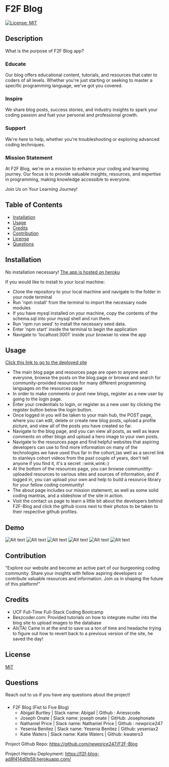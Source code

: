 # F2F Blog
  [![License: MIT](https://img.shields.io/badge/License-MIT-yellow.svg)](https://opensource.org/licenses/MIT)
## Description

  What is the purpose of F2F Blog app?

### Educate
Our blog offers educational content, tutorials, and resources that cater to coders of all levels. Whether you're just starting or seeking to master a specific programming language, we've got you covered.

### Inspire
We share blog posts, success stories, and industry insights to spark your coding passion and fuel your personal and professional growth.

### Support
We're here to help, whether you're troubleshooting or exploring advanced coding techniques.

### Mission Statement
At F2F Blog, we're on a mission to enhance your coding and learning journey. Our focus is to provide valuable insights, resources, and expertise in programming, making knowledge accessible to everyone.


Join Us on Your Learning Journey!

  ## Table of Contents 
  
  - [Installation](#installation)
  - [Usage](#usage)
  - [Credits](#credits) 
  - [Contribution](#contribution)
  - [License](#license)
  - [Questions](#questions)
  
  ## Installation
  No installation necessary! [The app is hosted on heroku](https://f2f-blog-ad8f414d0b59.herokuapp.com/)
  
  If you would like to install to your local machine:
  * Clone the repository to your local machine and navigate to the folder in your node terminal
  * Run 'npm install' from the terminal to import the necessary node modules
  * If you have mysql installed on your machine, copy the contents of the schema.sql into your mysql shell and run them.
  * Run 'npm run seed' to install the necessary seed data.
  * Enter 'npm start' inside the terminal to begin the application
  * Navigate to 'localhost:3001' inside your browser to view the app

  ## Usage
  [Click this link to go to the deployed site](https://f2f-blog-ad8f414d0b59.herokuapp.com/)

  * The main blog page and resources page are open to anyone and everyone, browse the posts on the blog page or browse and search for community-provided resources for many different programming languages on the resources page
  * In order to make comments or post new blogs, register as a new user by going to the login page.
  * Enter your credentials to login, or register as a new user by clicking the register button below the login button.
  * Once logged in you will be taken to your main hub, the POST page, where you can edit, delete or create new blog posts, upload a profile picture, and view all of the posts you have created so far.
  * Navigate to the blog page, and you can view all posts, as well as leave comments on other blogs and upload a hero image to your own posts.
  * Navigate to the resources page and find helpful websites that aspiring developers can use to find more information on many of the technologies we have used thus far in the cohort,(as well as a secret link to stanleys cohort videos from the past couple of years, don't tell anyone if you find it, it's a secret ::wink,wink::)
  * At the bottom of the resources page, you can browse communitity-uploaded resources to various sites and sources of information, and if logged in, you can upload your own and help to build a resource library for your fellow coding community!
  * The about page includes our mission statement, as well as some solid coding mantras, and a slideshow of the site in action.
  * Visit the contact us page to learn a little bit about the developers behind F2F-Blog and click the github icons next to their photos to be taken to their respective github profiles.

  ## Demo

  
![Alt text](<Screenshot 2023-10-17 143131.png>)
![Alt text](<Screenshot 2023-10-17 143011.png>)
![Alt text](crud.png)
![Alt text](<Screenshot 2023-10-17 143034.png>)
![Alt text](<Screenshot 2023-10-17 143056.png>)
![Alt text](<Screenshot 2023-10-17 143111.png>)


  ## Contribution

  "Explore our website and become an active part of our burgeoning coding community. Share your insights with fellow aspiring developers or contribute valuable resources and information. Join us in shaping the future of this platform!"

  ## Credits

  * UCF Full-Time Full-Stack Coding Bootcamp
  * Beszcoder.com: Provided tutorials on how to integrate multer into the blog site to upload images to the database
  * Ali(TA) Came in at the end to save us a ton of time and headache trying to figure out how to revert back to a previous version of the site, he saved the day!

  ## License

  [MIT](https://opensource.org/licenses/MIT)

  ## Questions
  
  Reach out to us if you have any questions about the project!
  
###
  * F2F Blog (Fist to Five Blog)
    * Abigail Burtley | Slack name: Abigail | Github : Ariesscode
    * Joseph Onate | Slack name: joseph onate | GitHub: Josephonate
    * Nathaniel Price | Slack name: Nathaniel Price | Github : newprice247
    * Yesenia Benitez | Slack name: Yesenia Benitez | Github: yeseniax2
    * Katie Waters | Slack name: Katie Waters | Github: kwaters3

Project Github Repo:  https://github.com/newprice247/F2F-Blog

Project Heroku Deployment:  https://f2f-blog-ad8f414d0b59.herokuapp.com/
